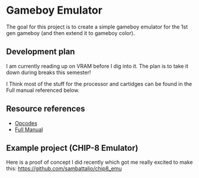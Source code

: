 # Gameboy Emulator

The goal for this project is to create a simple gameboy emulator for the 1st gen gameboy (and then extend it to gameboy color).

## Development plan

I am currently reading up on VRAM before I dig into it. The plan is to take it down during breaks this semester!

I Think most of the stuff for the processor and cartidges can be found in the Full manual referenced below.

## Resource references

   - [Opcodes](https://www.pastraiser.com/cpu/gameboy/gameboy_opcodes.html)
   - [Full Manual](https://realboyemulator.files.wordpress.com/2013/01/gbcpuman.pdf)


## Example project (CHIP-8 Emulator)

Here is a proof of concept I did recently which got me really excited to make this: https://github.com/sambattalio/chip8_emu
